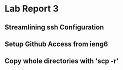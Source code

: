 # Lab Report 3
## Streamlining ssh Configuration  
## Setup Github Access from ieng6  
## Copy whole directories with 'scp -r' 
